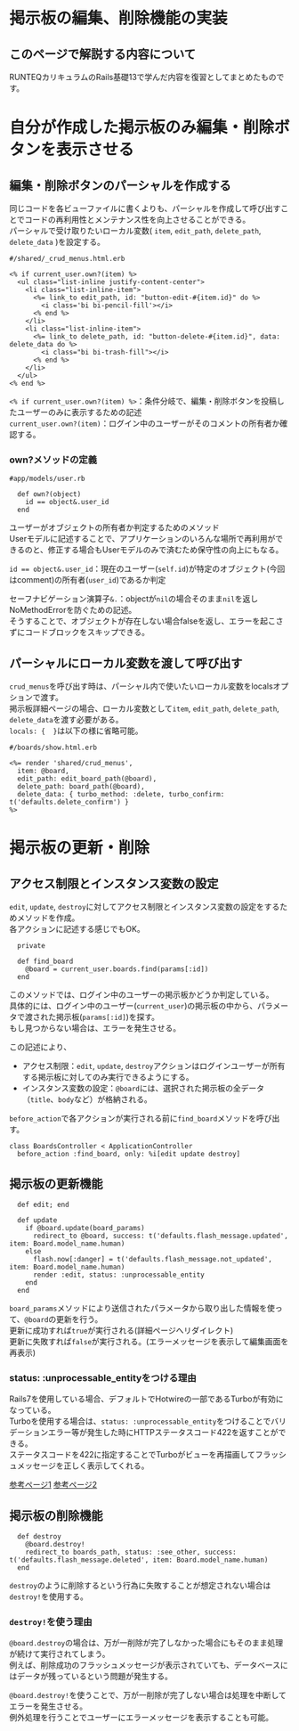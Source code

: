 # 掲示板の編集、削除機能の実装
## このページで解説する内容について
RUNTEQカリキュラムのRails基礎13で学んだ内容を復習としてまとめたものです。

# 自分が作成した掲示板のみ編集・削除ボタンを表示させる
## 編集・削除ボタンのパーシャルを作成する
同じコードを各ビューファイルに書くよりも、パーシャルを作成して呼び出すことでコードの再利用性とメンテナンス性を向上させることができる。  
パーシャルで受け取りたいローカル変数( `item`, `edit_path`, `delete_path`, `delete_data` )を設定する。
```
#/shared/_crud_menus.html.erb

<% if current_user.own?(item) %>
  <ul class="list-inline justify-content-center">
    <li class="list-inline-item">
      <%= link_to edit_path, id: "button-edit-#{item.id}" do %>
        <i class='bi bi-pencil-fill'></i>
      <% end %>
    </li>
    <li class="list-inline-item">
      <%= link_to delete_path, id: "button-delete-#{item.id}", data: delete_data do %>
        <i class="bi bi-trash-fill"></i>
      <% end %>
    </li>
  </ul>
<% end %>
```
`<% if current_user.own?(item) %>`：条件分岐で、編集・削除ボタンを投稿したユーザーのみに表示するための記述  
`current_user.own?(item)`：ログイン中のユーザーがそのコメントの所有者か確認する。

### own?メソッドの定義
```
#app/models/user.rb

  def own?(object)
    id == object&.user_id
  end
```
ユーザーがオブジェクトの所有者か判定するためのメソッド  
Userモデルに記述することで、アプリケーションのいろんな場所で再利用ができるのと、修正する場合もUserモデルのみで済むため保守性の向上にもなる。

`id == object&.user_id`：現在のユーザー(`self.id`)が特定のオブジェクト(今回はcomment)の所有者(`user_id`)であるか判定

セーフナビゲーション演算子`&.`：objectが`nil`の場合そのまま`nil`を返しNoMethodErrorを防ぐための記述。  
そうすることで、オブジェクトが存在しない場合falseを返し、エラーを起こさずにコードブロックをスキップできる。  

## パーシャルにローカル変数を渡して呼び出す
`crud_menus`を呼び出す時は、パーシャル内で使いたいローカル変数をlocalsオプションで渡す。  
掲示板詳細ページの場合、ローカル変数として`item`, `edit_path`, `delete_path`, `delete_data`を渡す必要がある。  
`locals: {  }`は以下の様に省略可能。
```
#/boards/show.html.erb

<%= render 'shared/crud_menus',
  item: @board,
  edit_path: edit_board_path(@board),
  delete_path: board_path(@board),
  delete_data: { turbo_method: :delete, turbo_confirm: t('defaults.delete_confirm') }
%>
```

# 掲示板の更新・削除
## アクセス制限とインスタンス変数の設定
`edit`, `update`, `destroy`に対してアクセス制限とインスタンス変数の設定をするためメソッドを作成。  
各アクションに記述する感じでもOK。
```
  private

  def find_board
    @board = current_user.boards.find(params[:id])
  end
```
このメソッドでは、ログイン中のユーザーの掲示板かどうか判定している。  
具体的には、ログイン中のユーザー(`current_user`)の掲示板の中から、パラメータで渡された掲示板(`params[:id]`)を探す。  
もし見つからない場合は、エラーを発生させる。

この記述により、
- アクセス制限：`edit`, `update`, `destroy`アクションはログインユーザーが所有する掲示板に対してのみ実行できるようにする。
- インスタンス変数の設定：`@board`には、選択された掲示板の全データ（`title`、`body`など）が格納される。

`before_action`で各アクションが実行される前に`find_board`メソッドを呼び出す。
```
class BoardsController < ApplicationController
  before_action :find_board, only: %i[edit update destroy]
```
## 掲示板の更新機能
```
  def edit; end

  def update
    if @board.update(board_params)
      redirect_to @board, success: t('defaults.flash_message.updated', item: Board.model_name.human)
    else
      flash.now[:danger] = t('defaults.flash_message.not_updated', item: Board.model_name.human)
      render :edit, status: :unprocessable_entity
    end
  end
```
`board_params`メソッドにより送信されたパラメータから取り出した情報を使って、`@board`の更新を行う。  
更新に成功すれば`true`が実行される(詳細ページへリダイレクト)  
更新に失敗すれば`false`が実行される。(エラーメッセージを表示して編集画面を再表示)

### status: :unprocessable_entityをつける理由
Rails7を使用している場合、デフォルトでHotwireの一部であるTurboが有効になっている。  
Turboを使用する場合は、`status: :unprocessable_entity`をつけることでバリデーションエラー等が発生した時にHTTPステータスコード422を返すことができる。  
ステータスコードを422に指定することでTurboがビューを再描画してフラッシュメッセージを正しく表示してくれる。  

[参考ページ1](https://zenn.dev/shita1112/books/cat-hotwire-turbo/viewer/turbo-drive) [参考ページ2](https://zenn.dev/takeyuwebinc/articles/8ebe80bf442dc2)


## 掲示板の削除機能
```
  def destroy
    @board.destroy!
    redirect_to boards_path, status: :see_other, success: t('defaults.flash_message.deleted', item: Board.model_name.human)
  end
```
`destroy`のように削除するという行為に失敗することが想定されない場合は`destroy!`を使用する。

### `destroy!`を使う理由
`@board.destroy`の場合は、万が一削除が完了しなかった場合にもそのまま処理が続けて実行されてしまう。  
例えば、削除成功のフラッシュメッセージが表示されていても、データベースにはデータが残っているという問題が発生する。

`@board.destroy!`を使うことで、万が一削除が完了しない場合は処理を中断してエラーを発生させる。  
例外処理を行うことでユーザーにエラーメッセージを表示することも可能。
